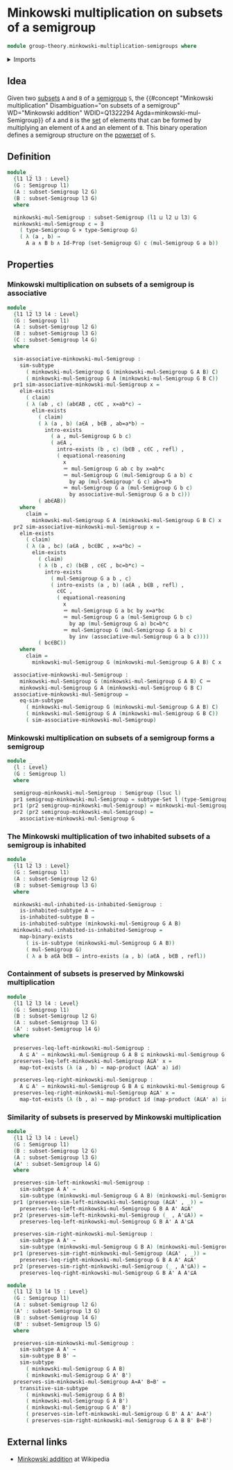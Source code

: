 # Minkowski multiplication on subsets of a semigroup

```agda
module group-theory.minkowski-multiplication-semigroups where
```

<details><summary>Imports</summary>

```agda
open import foundation.action-on-identifications-functions
open import foundation.cartesian-product-types
open import foundation.conjunction
open import foundation.dependent-pair-types
open import foundation.existential-quantification
open import foundation.function-types
open import foundation.functoriality-cartesian-product-types
open import foundation.identity-types
open import foundation.inhabited-subtypes
open import foundation.powersets
open import foundation.sets
open import foundation.subtypes
open import foundation.universe-levels

open import group-theory.semigroups
open import group-theory.subsets-semigroups

open import logic.functoriality-existential-quantification
```

</details>

## Idea

Given two [subsets](group-theory.subsets-semigroups.md) `A` and `B` of a
[semigroup](group-theory.semigroups.md) `S`, the
{{#concept "Minkowski multiplication" Disambiguation="on subsets of a semigroup" WD="Minkowski addition" WDID=Q1322294 Agda=minkowski-mul-Semigroup}}
of `A` and `B` is the [set](foundation-core.sets.md) of elements that can be
formed by multiplying an element of `A` and an element of `B`. This binary
operation defines a semigroup structure on the
[powerset](foundation.powersets.md) of `S`.

## Definition

```agda
module _
  {l1 l2 l3 : Level}
  (G : Semigroup l1)
  (A : subset-Semigroup l2 G)
  (B : subset-Semigroup l3 G)
  where

  minkowski-mul-Semigroup : subset-Semigroup (l1 ⊔ l2 ⊔ l3) G
  minkowski-mul-Semigroup c = ∃
    ( type-Semigroup G × type-Semigroup G)
    ( λ (a , b) →
      A a ∧ B b ∧ Id-Prop (set-Semigroup G) c (mul-Semigroup G a b))
```

## Properties

### Minkowski multiplication on subsets of a semigroup is associative

```agda
module _
  {l1 l2 l3 l4 : Level}
  (G : Semigroup l1)
  (A : subset-Semigroup l2 G)
  (B : subset-Semigroup l3 G)
  (C : subset-Semigroup l4 G)
  where

  sim-associative-minkowski-mul-Semigroup :
    sim-subtype
      ( minkowski-mul-Semigroup G (minkowski-mul-Semigroup G A B) C)
      ( minkowski-mul-Semigroup G A (minkowski-mul-Semigroup G B C))
  pr1 sim-associative-minkowski-mul-Semigroup x =
    elim-exists
      ( claim)
      ( λ (ab , c) (ab∈AB , c∈C , x=ab*c) →
        elim-exists
          ( claim)
          ( λ (a , b) (a∈A , b∈B , ab=a*b) →
            intro-exists
              ( a , mul-Semigroup G b c)
              ( a∈A ,
                intro-exists (b , c) (b∈B , c∈C , refl) ,
                ( equational-reasoning
                  x
                  ＝ mul-Semigroup G ab c by x=ab*c
                  ＝ mul-Semigroup G (mul-Semigroup G a b) c
                    by ap (mul-Semigroup' G c) ab=a*b
                  ＝ mul-Semigroup G a (mul-Semigroup G b c)
                    by associative-mul-Semigroup G a b c)))
          ( ab∈AB))
    where
      claim =
        minkowski-mul-Semigroup G A (minkowski-mul-Semigroup G B C) x
  pr2 sim-associative-minkowski-mul-Semigroup x =
    elim-exists
      ( claim)
      ( λ (a , bc) (a∈A , bc∈BC , x=a*bc) →
        elim-exists
          ( claim)
          ( λ (b , c) (b∈B , c∈C , bc=b*c) →
            intro-exists
              ( mul-Semigroup G a b , c)
              ( intro-exists (a , b) (a∈A , b∈B , refl) ,
                c∈C ,
                ( equational-reasoning
                  x
                  ＝ mul-Semigroup G a bc by x=a*bc
                  ＝ mul-Semigroup G a (mul-Semigroup G b c)
                    by ap (mul-Semigroup G a) bc=b*c
                  ＝ mul-Semigroup G (mul-Semigroup G a b) c
                    by inv (associative-mul-Semigroup G a b c))))
          ( bc∈BC))
    where
      claim =
        minkowski-mul-Semigroup G (minkowski-mul-Semigroup G A B) C x

  associative-minkowski-mul-Semigroup :
    minkowski-mul-Semigroup G (minkowski-mul-Semigroup G A B) C ＝
    minkowski-mul-Semigroup G A (minkowski-mul-Semigroup G B C)
  associative-minkowski-mul-Semigroup =
    eq-sim-subtype
      ( minkowski-mul-Semigroup G (minkowski-mul-Semigroup G A B) C)
      ( minkowski-mul-Semigroup G A (minkowski-mul-Semigroup G B C))
      ( sim-associative-minkowski-mul-Semigroup)
```

### Minkowski multiplication on subsets of a semigroup forms a semigroup

```agda
module _
  {l : Level}
  (G : Semigroup l)
  where

  semigroup-minkowski-mul-Semigroup : Semigroup (lsuc l)
  pr1 semigroup-minkowski-mul-Semigroup = subtype-Set l (type-Semigroup G)
  pr1 (pr2 semigroup-minkowski-mul-Semigroup) = minkowski-mul-Semigroup G
  pr2 (pr2 semigroup-minkowski-mul-Semigroup) =
    associative-minkowski-mul-Semigroup G
```

### The Minkowski multiplication of two inhabited subsets of a semigroup is inhabited

```agda
module _
  {l1 l2 l3 : Level}
  (G : Semigroup l1)
  (A : subset-Semigroup l2 G)
  (B : subset-Semigroup l3 G)
  where

  minkowski-mul-inhabited-is-inhabited-Semigroup :
    is-inhabited-subtype A →
    is-inhabited-subtype B →
    is-inhabited-subtype (minkowski-mul-Semigroup G A B)
  minkowski-mul-inhabited-is-inhabited-Semigroup =
    map-binary-exists
      ( is-in-subtype (minkowski-mul-Semigroup G A B))
      ( mul-Semigroup G)
      ( λ a b a∈A b∈B → intro-exists (a , b) (a∈A , b∈B , refl))
```

### Containment of subsets is preserved by Minkowski multiplication

```agda
module _
  {l1 l2 l3 l4 : Level}
  (G : Semigroup l1)
  (B : subset-Semigroup l2 G)
  (A : subset-Semigroup l3 G)
  (A' : subset-Semigroup l4 G)
  where

  preserves-leq-left-minkowski-mul-Semigroup :
    A ⊆ A' → minkowski-mul-Semigroup G A B ⊆ minkowski-mul-Semigroup G A' B
  preserves-leq-left-minkowski-mul-Semigroup A⊆A' x =
    map-tot-exists (λ (a , b) → map-product (A⊆A' a) id)

  preserves-leq-right-minkowski-mul-Semigroup :
    A ⊆ A' → minkowski-mul-Semigroup G B A ⊆ minkowski-mul-Semigroup G B A'
  preserves-leq-right-minkowski-mul-Semigroup A⊆A' x =
    map-tot-exists (λ (b , a) → map-product id (map-product (A⊆A' a) id))
```

### Similarity of subsets is preserved by Minkowski multiplication

```agda
module _
  {l1 l2 l3 l4 : Level}
  (G : Semigroup l1)
  (B : subset-Semigroup l2 G)
  (A : subset-Semigroup l3 G)
  (A' : subset-Semigroup l4 G)
  where

  preserves-sim-left-minkowski-mul-Semigroup :
    sim-subtype A A' →
    sim-subtype (minkowski-mul-Semigroup G A B) (minkowski-mul-Semigroup G A' B)
  pr1 (preserves-sim-left-minkowski-mul-Semigroup (A⊆A' , _)) =
    preserves-leq-left-minkowski-mul-Semigroup G B A A' A⊆A'
  pr2 (preserves-sim-left-minkowski-mul-Semigroup (_ , A'⊆A)) =
    preserves-leq-left-minkowski-mul-Semigroup G B A' A A'⊆A

  preserves-sim-right-minkowski-mul-Semigroup :
    sim-subtype A A' →
    sim-subtype (minkowski-mul-Semigroup G B A) (minkowski-mul-Semigroup G B A')
  pr1 (preserves-sim-right-minkowski-mul-Semigroup (A⊆A' , _)) =
    preserves-leq-right-minkowski-mul-Semigroup G B A A' A⊆A'
  pr2 (preserves-sim-right-minkowski-mul-Semigroup (_ , A'⊆A)) =
    preserves-leq-right-minkowski-mul-Semigroup G B A' A A'⊆A

module _
  {l1 l2 l3 l4 l5 : Level}
  (G : Semigroup l1)
  (A : subset-Semigroup l2 G)
  (A' : subset-Semigroup l3 G)
  (B : subset-Semigroup l4 G)
  (B' : subset-Semigroup l5 G)
  where

  preserves-sim-minkowski-mul-Semigroup :
    sim-subtype A A' →
    sim-subtype B B' →
    sim-subtype
      ( minkowski-mul-Semigroup G A B)
      ( minkowski-mul-Semigroup G A' B')
  preserves-sim-minkowski-mul-Semigroup A≈A' B≈B' =
    transitive-sim-subtype
      ( minkowski-mul-Semigroup G A B)
      ( minkowski-mul-Semigroup G A B')
      ( minkowski-mul-Semigroup G A' B')
      ( preserves-sim-left-minkowski-mul-Semigroup G B' A A' A≈A')
      ( preserves-sim-right-minkowski-mul-Semigroup G A B B' B≈B')
```

## External links

- [Minkowski addition](https://en.wikipedia.org/wiki/Minkowski_addition) at
  Wikipedia
